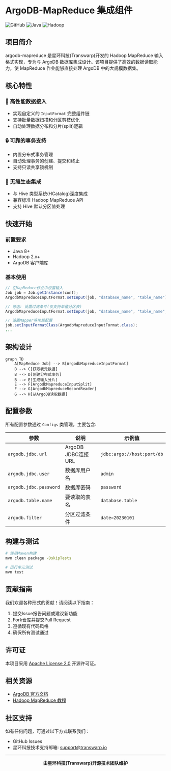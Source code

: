# ArgoDB-MapReduce 集成组件

![GitHub](https://img.shields.io/badge/license-Apache%202.0-blue.svg) 
![Java](https://img.shields.io/badge/language-Java%208+-orange.svg)
![Hadoop](https://img.shields.io/badge/integration-Hadoop%202.x+-yellowgreen.svg)

## 项目简介

argodb-mapreduce 是星环科技(Transwarp)开发的 Hadoop MapReduce 输入格式实现，专为与 ArgoDB 数据库集成设计。该项目提供了高效的数据读取能力，使 MapReduce 作业能够直接处理 ArgoDB 中的大规模数据集。

## 核心特性

### 🚀 高性能数据接入
- 实现自定义的 `InputFormat` 完整组件链
- 支持批量数据扫描和分区剪枝优化
- 自动处理数据分布和分片(split)逻辑

### 🔒 可靠的事务支持
- 内置分布式事务管理
- 自动处理事务的创建、提交和终止
- 支持只读共享锁机制

### 🧩 无缝生态集成
- 与 Hive 类型系统(HCatalog)深度集成
- 兼容标准 Hadoop MapReduce API
- 支持 Hive 默认分区值处理

## 快速开始

### 前置要求
- Java 8+
- Hadoop 2.x+
- ArgoDB 客户端库

### 基本使用

```java
// 在MapReduce作业中设置输入
Job job = Job.getInstance(conf);
ArgodbMapreduceInputFormat.setInput(job, "database_name", "table_name");

// 可选: 设置过滤条件(仅支持单值分区表)
ArgodbMapreduceInputFormat.setInput(job, "database_name", "table_name", "partition_column=value");

// 设置Mapper等常规配置
job.setInputFormatClass(ArgodbMapreduceInputFormat.class);
...
```

## 架构设计

```mermaid
graph TD
    A[MapReduce Job] --> B[ArgodbMapreduceInputFormat]
    B --> C[获取表元数据]
    B --> D[创建分布式事务]
    B --> E[生成输入分片]
    E --> F[ArgodbMapreduceInputSplit]
    F --> G[ArgodbMapreduceRecordReader]
    G --> H[从ArgoDB读取数据]
```

## 配置参数

所有配置参数通过 `Configs` 类管理，主要包含:

| 参数 | 说明 | 示例值 |
|------|------|--------|
| `argodb.jdbc.url` | ArgoDB JDBC连接URL | `jdbc:argo://host:port/db` |
| `argodb.jdbc.user` | 数据库用户名 | `admin` |
| `argodb.jdbc.password` | 数据库密码 | `password` |
| `argodb.table.name` | 要读取的表名 | `database.table` |
| `argodb.filter` | 分区过滤条件 | `date=20230101` |

## 构建与测试

```bash
# 使用Maven构建
mvn clean package -DskipTests

# 运行单元测试
mvn test
```

## 贡献指南

我们欢迎各种形式的贡献！请阅读以下指南：
1. 提交Issue报告问题或建议新功能
2. Fork仓库并提交Pull Request
3. 遵循现有代码风格
4. 确保所有测试通过

## 许可证

本项目采用 [Apache License 2.0](LICENSE) 开源许可证。

## 相关资源

- [ArgoDB 官方文档](https://www.transwarp.io/documentation)
- [Hadoop MapReduce 教程](https://hadoop.apache.org/docs/current/hadoop-mapreduce-client/hadoop-mapreduce-client-core/MapReduceTutorial.html)

## 社区支持

如有任何问题，可通过以下方式联系我们：
- GitHub Issues
- 星环科技技术支持邮箱: support@transwarp.io

---

<p align="center">
  <b>由星环科技(Transwarp)开源技术团队维护</b>
</p>
